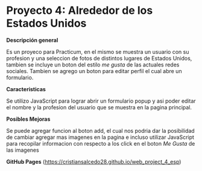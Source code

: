 # Proyecto 4: Alrededor de los Estados Unidos

**Descripción general**

Es un proyeco para Practicum, en el mismo se muestra un usuario con su profesion y una seleccion de fotos de distintos lugares de Estados Unidos, tambien se incluye un boton del estilo *me gusta* de las actuales redes sociales. Tambien se agrego un boton para editar perfil el cual abre un formulario.

**Caracteristicas**

Se utilizo JavaScript para lograr abrir un formulario popup y asi poder editar el nombre y la profesion del usuario que se muestra en la pagina principal.

**Posibles Mejoras**

Se puede agregar funcion al boton add, el cual nos podria dar la posibilidad de cambiar agregar mas imagenes en la pagina e incluso utilizar JavaScript para recopilar informacion con respecto a los click en el boton *Me Gusta* de las imagenes

**GitHub Pages**
(https://cristiansalcedo28.github.io/web_project_4_esp)

